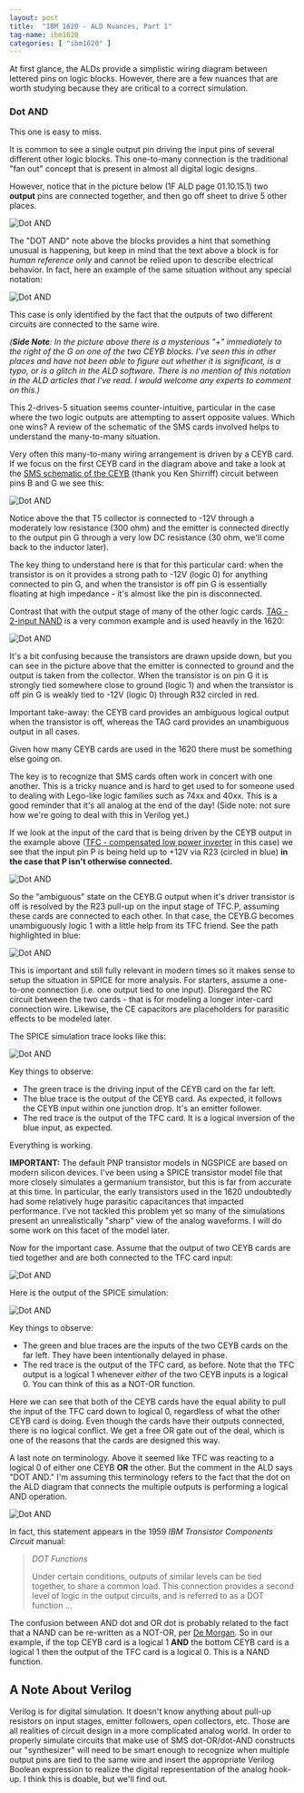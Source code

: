 ```yaml
---
layout: post
title:  "IBM 1620 - ALD Nuances, Part 1"
tag-name: ibm1620
categories: [ "ibm1620" ]
---
```


At first glance, the ALDs provide a simplistic wiring
diagram between lettered pins on logic blocks.  However, there are a few nuances that are worth studying because they are critical 
to a correct simulation.

### Dot AND

This one is easy to miss. 

It is common to see a single output pin driving the 
input pins of several different other logic blocks.  This 
one-to-many connection is the traditional "fan out" concept that is present in almost all 
digital logic designs.

However, notice that in the picture below (1F ALD page 01.10.15.1) two **output** pins are connected together,
and then go off sheet to drive 5 other places. 

![Dot AND](/assets/images/dot-and.jpg)

The "DOT AND" note above the blocks provides a hint that something unusual is happening, but 
keep in mind that 
the text above a block is for _human reference only_ and cannot be relied upon to describe
electrical behavior. In fact, here an example of the same situation without 
any special notation:

![Dot AND](/assets/images/dot-and-2.jpg)

This case is only identified by the fact that the outputs of two different circuits
are connected to the same wire.

_(**Side Note**: In the picture above there is a mysterious "+" immediately to the right 
of the G on one of the two CEYB blocks.  I've seen this in other places and 
have not been able to figure out whether it is significant, is a typo, or is a glitch 
in the ALD software. There is no mention of this notation in the ALD articles that 
I've read. I would welcome any experts to comment on this.)_

This 2-drives-5 situation seems counter-intuitive, particular in the case where the two logic outputs are 
attempting to assert opposite values. Which one wins? A review of the schematic of the SMS cards 
involved helps to understand the many-to-many situation.

Very often this many-to-many wiring arrangement is driven by a CEYB card. If we focus 
on the first CEYB card in the diagram above and take a look at the [SMS schematic of 
the CEYB](https://static.righto.com/sms/CEYB.html) (thank you Ken Shirriff) circuit between
pins B and G we see this:

![Dot AND](/assets/images/dot-and-3.jpg)

Notice above the that T5 collector is connected to -12V through a moderately low resistance (300 ohm) and the emitter is connected directly to the output pin G through a very low DC resistance (30 ohm, we'll come back to the inductor later).

The key thing to understand here is that for this particular card: when the transistor is on it provides a strong path to -12V (logic 0) for anything connected to pin G, and when the transistor is off pin G is essentially floating at high impedance - it's almost like the pin is disconnected.

Contrast that with the output stage of many of the other logic cards.  [TAG - 2-input NAND](https://static.righto.com/sms/TAG.html) is a very common example and is used heavily in the 1620:

![Dot AND](/assets/images/dot-and-4.jpg)

It's a bit confusing because the transistors are drawn upside down, but you can see in the picture above that the emitter is 
connected to ground and the output is taken from the collector. When the transistor is on pin G it is strongly tied somewhere close to ground (logic 1) and when the transistor is off pin G is weakly tied to -12V (logic 0)
through R32 circled in red.

Important take-away: the CEYB card provides an ambiguous logical output when the transistor is off, whereas the TAG card provides an unambiguous output in all cases.

Given how many CEYB cards are used in the 1620 there must be something else going on.

The key is to recognize that SMS cards often work in concert with one another. This is a tricky nuance and is hard to get used to for someone used to dealing with Lego-like logic families such as 74xx and 40xx. This is a good reminder that it's all analog at the end of the day! (Side note: not sure how we're going to deal with this in Verilog yet.)

If we look at the input of the card that is being driven by the CEYB output in the example above ([TFC - compensated low power inverter](https://static.righto.com/sms/TFC.html) in this case) we 
see that the input pin P is being held up to +12V via R23 (circled in blue)
**in the case that P isn't otherwise connected.**

![Dot AND](/assets/images/dot-and-5.gif)

So the "ambiguous" state on the CEYB.G output when it's driver transistor is off is resolved by the R23 pull-up on the input stage of TFC.P, assuming these cards are connected to each other. In that case, the CEYB.G becomes unambiguously logic 1 with a little help from its TFC friend. See the path highlighted in blue:

![Dot AND](/assets/images/dot-and-6.gif)

This is important and still fully relevant in modern times so it makes sense to setup the situation 
in SPICE for more analysis. For starters, assume a one-to-one connection (i.e. one output tied to one input). Disregard the 
RC circuit between the two cards - that is for modeling a longer inter-card connection wire. Likewise,
the CE capacitors are placeholders for parasitic effects to be modeled later.

The SPICE simulation trace looks like this:

![Dot AND](/assets/images/dot-and-7.jpg)

Key things to observe:
* The green trace is the driving input of the CEYB card on the far left.
* The blue trace is the output of the CEYB card.  As expected, it follows the CEYB input 
within one junction drop. It's an emitter follower.
* The red trace is the output of the TFC card. It is a logical inversion 
of the blue input, as expected.  

Everything is working.

**IMPORTANT:** The default PNP transistor models in NGSPICE are based on modern silicon 
devices. I've been using a SPICE transistor model file that more closely simulates
a germanium transistor, but this is far from accurate at this time. In particular,
the early transistors used in the 1620 undoubtedly had some relatively huge parasitic
capacitances that impacted performance. I've not tackled this problem yet so many of the 
simulations present an unrealistically "sharp" view of the analog waveforms. I will 
do some work on this facet of the model later.

Now for the important case.  Assume that the output of two CEYB cards are tied together and are 
both connected to the TFC card input:

![Dot AND](/assets/images/dot-and-8.jpg)

Here is the output of the SPICE simulation:

![Dot AND](/assets/images/dot-and-9.jpg)

Key things to observe:
* The green and blue traces are the inputs of the two CEYB cards on the far left. 
They have been intentionally delayed in phase.
* The red trace is the output of the TFC card, as before. Note that the TFC output
is a logical 1 whenever *either* of the two CEYB inputs is a logical 0. You 
can think of this as a NOT-OR function.

Here we can see that both of the CEYB cards have the equal ability to pull the input
of the TFC card down to logical 0, regardless of what the other CEYB card is doing.
Even though the cards have their outputs connected, there is no logical conflict.
We get a free OR gate out of the deal, which is one of the reasons that the cards
are designed this way.  

 A last note on terminology.  Above it seemed like TFC was reacting to a logical 0 
 of either one CEYB **OR** the other.  But the comment in the ALD says "DOT AND."
 I'm assuming this terminology refers to the fact that the dot on the ALD diagram
 that connects the multiple 
 outputs is performing a logical AND operation.  
 
 ![Dot AND](/assets/images/dot-and-10.jpg)

 In fact, this statement appears in the 1959 _IBM Transistor Components Circuit_ manual:

 > *DOT Functions*
 >
 > Under certain conditions, outputs of similar levels can be tied together,
 > to share a common load. This connection provides a second level of logic
 > in the output circuits, and is referred to as a DOT function ...

The confusion between AND dot and OR dot is probably related to the fact
that a NAND can be re-written as a NOT-OR, per [De Morgan](https://en.wikipedia.org/wiki/De_Morgan%27s_laws). So in our example, if the 
top CEYB card is a logical 1 **AND** the bottom CEYB card is a logical 1 
then the output of the TFC card is a logical 0.  This is a NAND function.

## A Note About Verilog

 Verilog is for digital simulation. It doesn't know anything about pull-up resistors
 on input stages, emitter followers, open collectors, etc. Those are all 
 realities of circuit design in a more complicated analog world. In order to properly
 simulate circuits that make use of SMS dot-OR/dot-AND constructs our "synthesizer"
 will need to be smart enough to recognize when multiple output pins are tied 
 to the same wire and insert the appropriate Verilog Boolean expression to realize 
 the digital representation of the analog hook-up. I think this is doable,
 but we'll find out.



 















